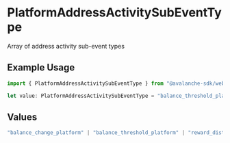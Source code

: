 # PlatformAddressActivitySubEventType

Array of address activity sub-event types

## Example Usage

```typescript
import { PlatformAddressActivitySubEventType } from "@avalanche-sdk/webhooks/models/components";

let value: PlatformAddressActivitySubEventType = "balance_threshold_platform";
```

## Values

```typescript
"balance_change_platform" | "balance_threshold_platform" | "reward_distribution"
```